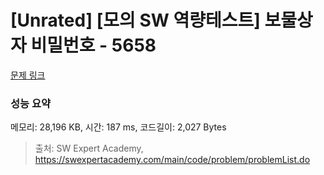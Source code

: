 # [Unrated] [모의 SW 역량테스트] 보물상자 비밀번호 - 5658 

[문제 링크](https://swexpertacademy.com/main/code/problem/problemDetail.do?contestProbId=AWXRUN9KfZ8DFAUo) 

### 성능 요약

메모리: 28,196 KB, 시간: 187 ms, 코드길이: 2,027 Bytes



> 출처: SW Expert Academy, https://swexpertacademy.com/main/code/problem/problemList.do